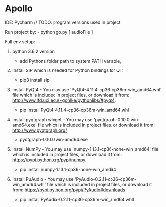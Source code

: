# Apollo
IDE: Pycharm
// TODO: program versions used in project


Run project by:
	- python go.py [ audioFile ]


Full env setup:
1. python 3.6.2 version
	- add Pythons folder path to system PATH variable,

2. Install SIP which is needed for Python bindings for QT:
	- pip3 install sip

3. Install PyQt4 - You may use 'PyQt4-4.11.4-cp36-cp36m-win_amd64.whl' file which is included in project files, 
   or download it from: http://www.lfd.uci.edu/~gohlke/pythonlibs/#pyqt4.
	- pip install PyQt4-4.11.4-cp36-cp36m-win_amd64.whl
4. Install pyqtgraph widget - You may use 'pyqtgraph-0.10.0.win-amd64.exe' file which is included in project files, 
   or download it from: http://www.pyqtgraph.org/
   	- pyqtgraph-0.10.0.win-amd64.exe

5. Install NumPy - You may use 'numpy-1.13.1-cp36-none-win_amd64' file which is included in project files, 
   or download it from: https://pypi.python.org/pypi/numpy.
	- pip install numpy-1.13.1-cp36-none-win_amd64

6.  Install PuAudio - You may use 'PyAudio-0.2.11-cp36-cp36m-win_amd64.whl' file which is included in project files, 
   or download it from: https://pypi.python.org/pypi/PyAudio#downloads
	- pip install PyAudio-0.2.11-cp36-cp36m-win_amd64.whll



